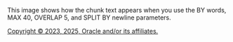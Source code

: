This image shows how the chunk text appears when you use the BY words, MAX 40, OVERLAP 5, and SPLIT BY newline parameters.

[Copyright © 2023, 2025, Oracle and/or its affiliates.](../../../dcommon/html/cpyr.htm)

